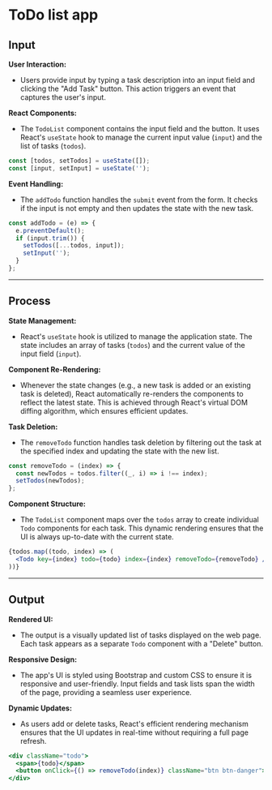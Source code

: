 # ToDo list app

## Input

**User Interaction:** 
- Users provide input by typing a task description into an input field and clicking the "Add Task" button. This action triggers an event that captures the user's input.

**React Components:**
- The `TodoList` component contains the input field and the button. It uses React's `useState` hook to manage the current input value (`input`) and the list of tasks (`todos`).

```jsx
const [todos, setTodos] = useState([]);
const [input, setInput] = useState('');
```

**Event Handling:**
- The `addTodo` function handles the `submit` event from the form. It checks if the input is not empty and then updates the state with the new task.

```jsx
const addTodo = (e) => {
  e.preventDefault();
  if (input.trim()) {
    setTodos([...todos, input]);
    setInput('');
  }
};
```

---

## Process

**State Management:**
- React's `useState` hook is utilized to manage the application state. The state includes an array of tasks (`todos`) and the current value of the input field (`input`).

**Component Re-Rendering:**
- Whenever the state changes (e.g., a new task is added or an existing task is deleted), React automatically re-renders the components to reflect the latest state. This is achieved through React's virtual DOM diffing algorithm, which ensures efficient updates.

**Task Deletion:**
- The `removeTodo` function handles task deletion by filtering out the task at the specified index and updating the state with the new list.

```jsx
const removeTodo = (index) => {
  const newTodos = todos.filter((_, i) => i !== index);
  setTodos(newTodos);
};
```

**Component Structure:**
- The `TodoList` component maps over the `todos` array to create individual `Todo` components for each task. This dynamic rendering ensures that the UI is always up-to-date with the current state.

```jsx
{todos.map((todo, index) => (
  <Todo key={index} todo={todo} index={index} removeTodo={removeTodo} />
))}
```

---

## Output

**Rendered UI:**
- The output is a visually updated list of tasks displayed on the web page. Each task appears as a separate `Todo` component with a "Delete" button.

**Responsive Design:**
- The app's UI is styled using Bootstrap and custom CSS to ensure it is responsive and user-friendly. Input fields and task lists span the width of the page, providing a seamless user experience.

**Dynamic Updates:**
- As users add or delete tasks, React's efficient rendering mechanism ensures that the UI updates in real-time without requiring a full page refresh.

```jsx
<div className="todo">
  <span>{todo}</span>
  <button onClick={() => removeTodo(index)} className="btn btn-danger">Delete</button>
</div>
```


